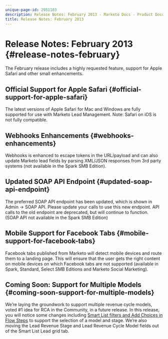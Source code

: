 ```yaml
---
unique-page-id: 2951103
description: Release Notes: February 2013 - Marketo Docs - Product Documentation
title: Release Notes: February 2013
---
```


# Release Notes: February 2013 {#release-notes-february}

The February release includes a highly requested feature, support for Apple Safari and other small enhancements. 

## Official Support for Apple Safari {#official-support-for-apple-safari}

The latest versions of Apple Safari for Mac and Windows are fully supported for use with Marketo Lead Management. Note: Safari on iOS is not fully compatible.

## Webhooks Enhancements {#webhooks-enhancements}

Webhooks is enhanced to escape tokens in the URL/payload and can also update Marketo lead fields by parsing XML/JSON responses from 3rd party systems (not available in the Spark SMB Edition).

## Updated SOAP API Endpoint {#updated-soap-api-endpoint}

The preferred SOAP API endpoint has been updated, which is shown in Admin -> SOAP API. Please update your calls to use this new endpoint. API calls to the old endpoint are deprecated, but will continue to function. (SOAP API not available in the Spark SMB Edition)

## Mobile Support for Facebook Tabs {#mobile-support-for-facebook-tabs}

Facebook tabs published from Marketo will detect mobile devices and route them to a landing page. This will ensure that the user gets the right content on mobile devices on which Facebook tabs are not supported (available in Spark, Standard, Select SMB Editions and Marketo Social Marketing).

## Coming Soon: Support for Multiple Models {#coming-soon-support-for-multiple-models}

We’re laying the groundwork to support multiple revenue cycle models, voted #1 idea for RCA in the Community, in a future release. In this release, you will notice some changes including [Smart List filters and Add Choices in Flow Steps](../../product-docs/reporting/revenue-cycle-analytics/revenue-cycle-models/find-all-leads-in-a-revenue-cycle-model.md) to support the selection of a model and stage. We’re also moving the Lead Revenue Stage and Lead Revenue Cycle Model fields out of the Smart List Lead grid tab.
